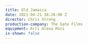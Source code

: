 ```yaml
---
title: Old Jamaica
date: 2021-04-21 16:26:00 Z
director: Chris Strong
production-company: The Gate Films
equipment: Arri Alexa Mini
is-shown: false
---
```


